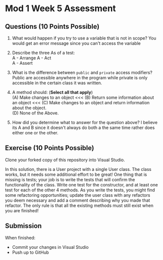# Mod 1 Week 5 Assessment

## Questions (10 Points Possible)
1. What would happen if you try to use a variable that is not in scope?
    You would get an error message since you can't access the variable 

3. Describe the three As of a test:  
A -   Arrange
A - Act  
A -   Assert

4. What is the difference between `public` and `private` access modifiers?
Public are accessible anywhere in the program while private is only accessible in the certain class it was written.

5. A method should:  (**Select all that apply**) <br/>
(A) Make changes to an object  <<<
(B) Return some information about an object  <<<
(C) Make changes to an object and return information about the object.  
(D) None of the Above.  


6. How did you determine what to answer for the question above?
I believe its A and B since it doesn't always do both a the same time rather does either one or the other.
## Exercise (10 Points Possible)

Clone your forked copy of this repository into Visual Studio.  

In this solution, there is a User project with a single User class.  The class works, but it needs some additional effort to be great! One thing that is missing is tests; your job is to write the tests that will confirm the functionality of the class. Write one test for the constructor, and at least one test for each of the other 4 methods. As you write the tests, you might find some refactoring opportunities; update the user class with any refactors you deem necessary and add a comment describing why you made that refactor.  The only rule is that all the existing methods must still exist when you are finished!


## Submission

When finished:
* Commit your changes in Visual Studio
* Push up to GitHub
